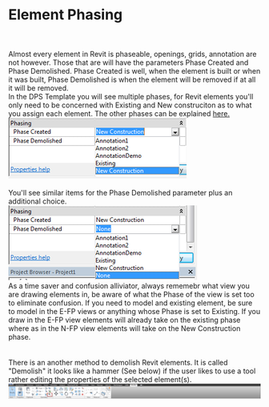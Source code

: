 # Element Phasing
<br>
<br>
Almost every element in Revit is phaseable, openings, grids, annotation are not however. Those that are will have the parameters Phase Created and Phase Demolished. Phase Created is well, when the element is built or when it was built, Phase Demolished is when the element will be removed if at all it will be removed.  
<br>
In the DPS Template you will see multiple phases, for Revit elements you'll only need to be concerned with Existing and New construciton as to what you assign each element. The other phases can be explained <a href="/06_Phasing/6-3_annotationphasing.md">here.</a>
<br>
<img src="images/6/PhaseCreated.png">
<br>
<br>
You'll see similar items for the Phase Demolished parameter plus an additional choice. 
<br>
<img src="images/6/PhaseDemolished.png">
<br>
As a time saver and confusion alliviator, always rememebr what view you are drawing elements in, be aware of what the Phase of the view is set too to eliminate confusion. If you need to model and existing element, be sure to model in the E-FP views or anything whose Phase is set to Existing. If you draw in the E-FP view elements will already take on the existing phase where as in the N-FP view elements will take on the New Construction phase. 
<br>
<br>
<br>
There is an another method to demolish Revit elements. It is called "Demolish" it looks like a hammer (See below) if the user likes to use a tool rather editing the properties of the selected element(s). 
<br>
<img src="images/6/DemolitionTool.png">
